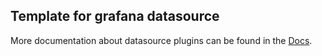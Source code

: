 ## Template for grafana datasource

More documentation about datasource plugins can be found in the [Docs](https://github.com/grafana/grafana/blob/master/docs/sources/plugins/datasources.md).
